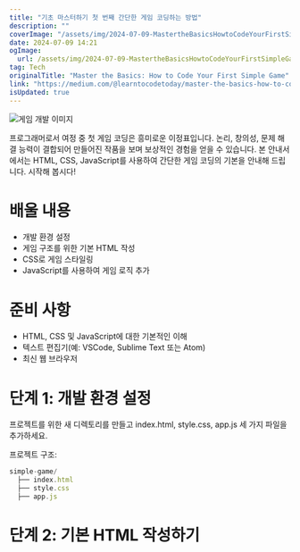 ```yaml
---
title: "기초 마스터하기 첫 번째 간단한 게임 코딩하는 방법"
description: ""
coverImage: "/assets/img/2024-07-09-MastertheBasicsHowtoCodeYourFirstSimpleGame_0.png"
date: 2024-07-09 14:21
ogImage: 
  url: /assets/img/2024-07-09-MastertheBasicsHowtoCodeYourFirstSimpleGame_0.png
tag: Tech
originalTitle: "Master the Basics: How to Code Your First Simple Game"
link: "https://medium.com/@learntocodetoday/master-the-basics-how-to-code-your-first-simple-game-70d7d076b39e"
isUpdated: true
---
```




![게임 개발 이미지](/assets/img/2024-07-09-MastertheBasicsHowtoCodeYourFirstSimpleGame_0.png)

프로그래머로서 여정 중 첫 게임 코딩은 흥미로운 이정표입니다. 논리, 창의성, 문제 해결 능력이 결합되어 만들어진 작품을 보며 보상적인 경험을 얻을 수 있습니다. 본 안내서에서는 HTML, CSS, JavaScript를 사용하여 간단한 게임 코딩의 기본을 안내해 드립니다. 시작해 봅시다!

# 배울 내용

- 개발 환경 설정
- 게임 구조를 위한 기본 HTML 작성
- CSS로 게임 스타일링
- JavaScript를 사용하여 게임 로직 추가

<div class="content-ad"></div>

# 준비 사항

- HTML, CSS 및 JavaScript에 대한 기본적인 이해
- 텍스트 편집기(예: VSCode, Sublime Text 또는 Atom)
- 최신 웹 브라우저

# 단계 1: 개발 환경 설정

프로젝트를 위한 새 디렉토리를 만들고 index.html, style.css, app.js 세 가지 파일을 추가하세요.

<div class="content-ad"></div>

프로젝트 구조:

```js
simple-game/
  ├── index.html
  ├── style.css
  ├── app.js
```

# 단계 2: 기본 HTML 작성하기
